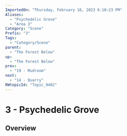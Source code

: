 ```yaml
---
ImportedOn: "Thursday, February 16, 2023 6:10:23 PM"
Aliases:
  - "Psychedelic Grove"
  - "Area 3"
Category: "Scene"
Prefix: "3"
Tags:
  - "Category/Scene"
parent:
  - "The Forest Below"
up:
  - "The Forest Below"
prev:
  - "19 - Mudroom"
next:
  - "14 - Quarry"
RWtopicId: "Topic_9402"
---
```

# 3 - Psychedelic Grove
## Overview
